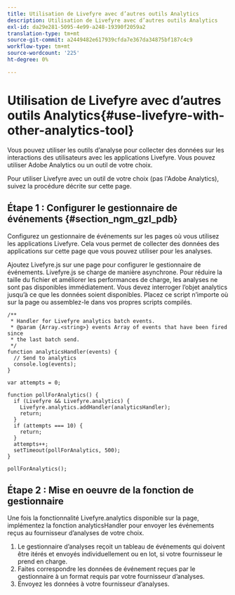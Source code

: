 ```yaml
---
title: Utilisation de Livefyre avec d’autres outils Analytics
description: Utilisation de Livefyre avec d’autres outils Analytics
exl-id: da29e281-5095-4e99-a248-19390f2059a2
translation-type: tm+mt
source-git-commit: a2449482e617939cfda7e367da34875bf187c4c9
workflow-type: tm+mt
source-wordcount: '225'
ht-degree: 0%

---
```


# Utilisation de Livefyre avec d’autres outils Analytics{#use-livefyre-with-other-analytics-tool}

Vous pouvez utiliser les outils d’analyse pour collecter des données sur les interactions des utilisateurs avec les applications Livefyre. Vous pouvez utiliser Adobe Analytics ou un outil de votre choix.

Pour utiliser Livefyre avec un outil de votre choix (pas l&#39;Adobe Analytics), suivez la procédure décrite sur cette page.

## Étape 1 : Configurer le gestionnaire de événements {#section_ngm_gzl_pdb}

Configurez un gestionnaire de événements sur les pages où vous utilisez les applications Livefyre. Cela vous permet de collecter des données des applications sur cette page que vous pouvez utiliser pour les analyses.

Ajoutez Livefyre.js sur une page pour configurer le gestionnaire de événements. Livefyre.js se charge de manière asynchrone. Pour réduire la taille du fichier et améliorer les performances de charge, les analyses ne sont pas disponibles immédiatement. Vous devez interroger l’objet analytics jusqu’à ce que les données soient disponibles. Placez ce script n’importe où sur la page ou assemblez-le dans vos propres scripts compilés.

```
/** 
 * Handler for Livefyre analytics batch events. 
 * @param {Array.<string>} events Array of events that have been fired since 
 * the last batch send. 
 */ 
function analyticsHandler(events) { 
  // Send to analytics 
  console.log(events); 
} 
 
var attempts = 0; 
 
function pollForAnalytics() { 
  if (Livefyre && Livefyre.analytics) { 
    Livefyre.analytics.addHandler(analyticsHandler); 
    return; 
  } 
  if (attempts === 10) { 
    return; 
  } 
  attempts++; 
  setTimeout(pollForAnalytics, 500); 
} 
 
pollForAnalytics(); 
```

## Étape 2 : Mise en oeuvre de la fonction de gestionnaire

Une fois la fonctionnalité Livefyre.analytics disponible sur la page, implémentez la fonction analyticsHandler pour envoyer les événements reçus au fournisseur d’analyses de votre choix.

1. Le gestionnaire d’analyses reçoit un tableau de événements qui doivent être itérés et envoyés individuellement ou en lot, si votre fournisseur le prend en charge.
1. Faites correspondre les données de événement reçues par le gestionnaire à un format requis par votre fournisseur d’analyses.
1. Envoyez les données à votre fournisseur d’analyses.
